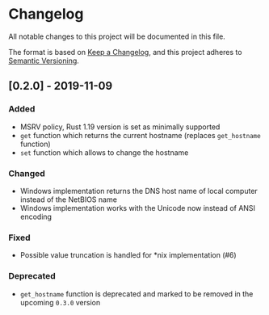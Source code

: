 # Changelog

All notable changes to this project will be documented in this file.

The format is based on [Keep a Changelog](https://keepachangelog.com/en/1.0.0/),
and this project adheres to [Semantic Versioning](https://semver.org/spec/v2.0.0.html).

## [0.2.0] - 2019-11-09

### Added

- MSRV policy, Rust 1.19 version is set as minimally supported
- `get` function which returns the current hostname (replaces `get_hostname` function)
- `set` function which allows to change the hostname

### Changed

- Windows implementation returns the DNS host name of local computer instead of the NetBIOS name
- Windows implementation works with the Unicode now instead of ANSI encoding

### Fixed

- Possible value truncation is handled for *nix implementation (#6)

### Deprecated

- `get_hostname` function is deprecated and marked to be removed in the upcoming `0.3.0` version
